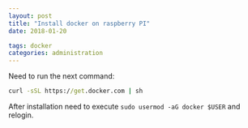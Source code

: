 ```yaml
---
layout: post
title: "Install docker on raspberry PI"
date: 2018-01-20

tags: docker
categories: administration
---
```

Need to run the next command:
```bat
curl -sSL https://get.docker.com | sh
```
After installation need to execute `sudo usermod -aG docker $USER` and relogin.